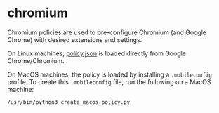 # chromium

Chromium policies are used to pre-configure Chromium (and Google Chrome) with desired extensions and settings.

On Linux machines, [policy.json](./policy.json) is loaded directly from Google Chrome/Chromium.

On MacOS machines, the policy is loaded by installing a `.mobileconfig` profile.  To create this `.mobileconfig` file, run the following on a MacOS machine:

```shell
/usr/bin/python3 create_macos_policy.py
```
